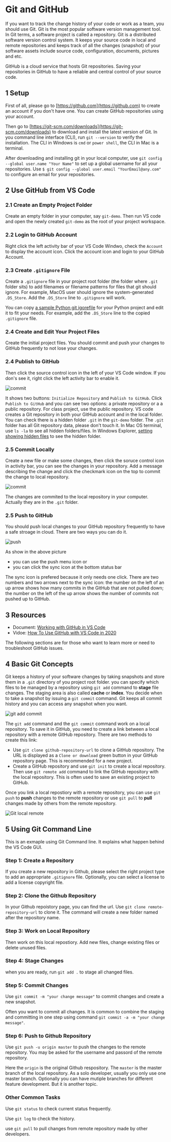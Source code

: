 # Git and GitHub

If you want to track the change history of your code or work as a team, you should use Git. Git is the most popular software version management tool. In Git terms, a software project is called a repository. Git is a distributed software version control system. It keeps your source code in local and remote repositories and keeps track of all the changes (snapshot) of your software assets include source code, configuration, documents, pictures and etc.

GitHub is a cloud service that hosts Git repositories. Saving your repositories in GitHub to have a reliable and central control of your source code.

## 1 Setup

First of all, please go to [https://github.com](https://github.com) to create an account if you don't have one. You can create GitHub repositories using your account.

Then go to [https://git-scm.com/downloads](https://git-scm.com/downloads) to download and install the latest version of Git. In you command line interface (CLI), run `git --version` to verify the installation. The CLI in Windows is `cmd` or `power shell`, the CLI in Mac is a terminal.

After downloading and installing git in your local computer, use `git config --global user.name "Your Name"` to set up a global username for all your repositories. Use `$ git config --global user.email "YourEmail@any.com"` to configure an email for your repositories.

## 2 Use GitHub from VS Code

### 2.1 Create an Empty Project Folder

Create an empty folder in your computer, say `git-demo`. Then run VS code and open the newly created `git-demo` as the root of your project workspace.

### 2.2 Login to GitHub Account

Right click the left activity bar of your VS Code Windwo, check the `Account` to display the account icon. Click the account icon and login to your GitHub Account.

### 2.3 Create `.gitignore` File

Create a `.gitignore` file in your project root folder (the folder where `.git` folder sits) to add filenames or filename patterns for files that git should ignore. For example, MacOS user should ignore the system-generated `.DS_Store`. Add the `.DS_Store` line to `.gitignore` will work.

You can copy [a sample Python git igorefile](https://github.com/github/gitignore/blob/master/Python.gitignore) for your Python project and edit it to fit your needs. For example, add the `.DS_Store` line to the copied `.gitignore` file.

### 2.4 Create and Edit Your Project Files

Create the initial project files. You should commit and push your changes to GitHub frequently to not lose your changes.

### 2.4 Publish to GitHub

Then click the source control icon in the left of your VS Code window. If you don's see it, right click the left activity bar to enable it.

![commit](images/github.png)

It shows two buttons: `Initialize Repository` and `Publish to GitHub`. Click `Publish to GitHub` and you can see two options: a private repository or a a public repository. For class project, use the public repository. VS code creates a Git repository in both your GitHub account and in the local folder. You can check there is a hidden folder `.git` in the `git-demo` folder. The `.git` folder has all Git repository data, please don't touch it. In Mac OS terminal, use `ls -la` to see all hidden folders/files. In Windows Explorer, [setting showing hidden files](https://support.microsoft.com/en-us/help/4028316/windows-view-hidden-files-and-folders-in-windows-10) to see the hidden folder.

### 2.5 Commit Locally

Create a new file or make some changes, then click the soruce control icon in activity bar, you can see the changes in your repository. Add a message describing the change and click the checkmark icon on the top to commit the change to local repository.

![commit](images/commit.png)

The changes are commited to the local repository in your computer. Actually they are in the `.git` folder.

### 2.5 Push to GitHub

You should push local changes to your GitHub repository frequently to have a safe stroage in cloud. There are two ways you can do it.

![push](images/push.png)

As show in the above picture

- you can use the push menu icon or
- you can click the sync icon at the bottom status bar

The sync icon is prefered because it only needs one click. There are two numbers and two arrows next to the sync icon: the number on the left of an up arrow shows how many commits in the GitHub that are not pulled down; the number on the left of the up arrow shows the number of commits not pushed up to GitHub.

## 3 Resources

- Document: [Working with GitHub in VS Code](https://code.visualstudio.com/docs/editor/github)
- Vidoe: [How To Use GitHub with VS Code in 2020](https://youtu.be/OmX0o2iBVek)

The following sections are for those who want to learn more or need to troubleshoot GitHub issues.

## 4 Basic Git Concepts

Git keeps a history of your software changes by taking snapshots and store them in a `.git` directory of you project root folder. you can specify which files to be managed by a repository using `git add` command to **stage** file changes. The staging area is also called **cache** or **index**. You decide when to take a snapshot by issuing a `git commit` command. Git keeps all commit history and you can access any snapshot when you want.

![git add commit](images/git-add-commit.png)

The `git add` command and the `git commit` command work on a local repository. To save it in GitHub, you need to create a link between a local repository with a remote GitHub repository. There are two methods to create this link:

- Use `git clone github-repository-url` to clone a GitHub repository. The URL is displayed as a `Clone or download` green button in your GitHub repository page. This is recommended for a new project.
- Create a GitHub repository and use `git init` to create a local repository. Then use `git remote add` command to link the GitHub repository with the local repository. This is often used to save an existing project to GitHub.

Once you link a local repostiory with a remote repository, you can use `git push` to **push** changes to the remote repository or use `git pull` to **pull** changes made by others from the remote repository.

![Git local remote](./images/git-local-remote.png)

## 5 Using Git Command Line

This is an exmaple using Git Command line. It explains what happen behind the VS Code GUI.

### Step 1: Create a Repository

If you create a new repository in Github, please select the right project type to add an appropriate `.gitignore` file. Optionally, you can select a license to add a license copyright file.

### Step 2: Clone the Github Repository

In your Github repoistory page, you can find the url. Use `git clone remote-repository-url` to clone it. The command will create a new folder named after the repository name.

### Step 3: Work on Local Repository

Then work on this local repostiory. Add new files, change existing files or delete unused files.

### Step 4: Stage Changes

when you are ready, run `git add .` to stage all changed files.

### Step 5: Commit Changes

Use `git commit -m "your change message"` to commit changes and create a new snapshot.

Often you want to commit all changes. It is common to combine the staging and committing in one step using command `git commit -a -m "your change message"`.

### Step 6: Push to Github Repository

Use `git push -u origin master` to push the changes to the remote repository. You may be asked for the username and passord of the remote repository.

Here the `origin` is the original Github respository. The `master` is the master branch of the local repository. As a solo developer, usually you only use one master branch. Optionally you can have mutiple branches for different feature development. But it is another topic.

### Other Common Tasks

Use `git status` to check current status frequently.

Use `git log` to check the history.

use `git pull` to pull changes from remote repository made by other developers.
